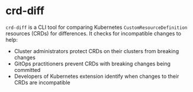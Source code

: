 # crd-diff
`crd-diff` is a CLI tool for comparing Kubernetes `CustomResourceDefinition` resources (CRDs) for differences.
It checks for incompatible changes to help:
- Cluster administrators protect CRDs on their clusters from breaking changes
- GitOps practitioners prevent CRDs with breaking changes being committed
- Developers of Kubernetes extension identify when changes to their CRDs are incompatible
